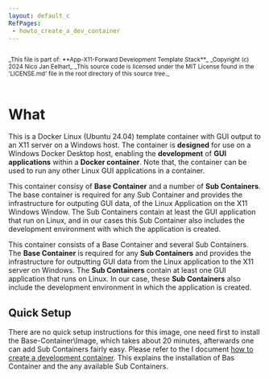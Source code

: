 ```yaml
---
layout: default_c
RefPages:
 - howto_create_a_dev_container
--- 
```


<small>
<br>
_This file is part of: **App-X11-Forward Development Template Stack**_
_Copyright (c) 2024 Nico Jan Eelhart_
_This source code is licensed under the MIT License found in the  'LICENSE.md' file in the root directory of this source tree._
</small>
<br><br>

# What
This is a Docker Linux (Ubuntu 24.04) template container with GUI output to an X11 server on a Windows host. The container is **designed** for use on a Windows Docker Desktop host, enabling the **development** of **GUI applications** within a **Docker container**. Note that, the container can be used to run any other Linux GUI applications in a container.

This container consisy of **Base Container** and a number of **Sub Containers**. The base container is required for any Sub Container and provides the infrastructure for outputing GUI data, of the Linux Application on the X11 Windows Window. The Sub Containers contain at least the GUI application that run on Linux, and in our cases this Sub Container also includes the development environment with which the application is created.

This container consists of a Base Container and several Sub Containers. The **Base Container** is required for any **Sub Containers** and provides the infrastructure for outputting GUI data from the Linux application to the X11 server on Windows. The **Sub Containers** contain at least one GUI application that runs on Linux. In our case, these **Sub Containers** also include the development environment in which the application is created.


## Quick Setup
There are no quick setup instructions for this image, one need first to install the Base-Container\Image, which takes about 20 minutes, afterwards one can add Sub Containers fairly easy. Please refer to the I document [how to create a development container](./Howtos/howto_create_a_dev_container). This explains the installation of Bas Container and the any available Sub Containers.



